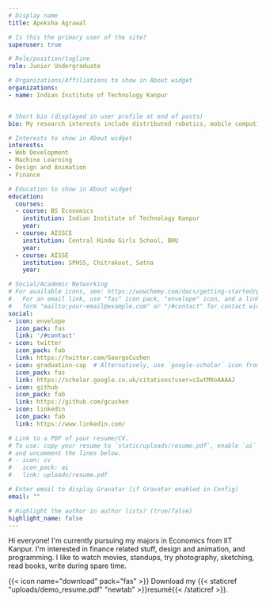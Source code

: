 ```yaml
---
# Display name
title: Apeksha Agrawal

# Is this the primary user of the site?
superuser: true

# Role/position/tagline
role: Junior Undergraduate

# Organizations/Affiliations to show in About widget
organizations:
- name: Indian Institute of Technology Kanpur


# Short bio (displayed in user profile at end of posts)
bio: My research interests include distributed robotics, mobile computing and programmable matter.

# Interests to show in About widget
interests:
- Web Development
- Machine Learning
- Design and Animation
- Finance

# Education to show in About widget
education:
  courses:
  - course: BS Economics
    institution: Indian Institute of Technology Kanpur
    year: 
  - course: AISSCE
    institution: Central Hindu Girls School, BHU
    year: 
  - course: AISSE
    institution: SPHSS, Chitrakoot, Satna
    year: 

# Social/Academic Networking
# For available icons, see: https://wowchemy.com/docs/getting-started/page-builder/#icons
#   For an email link, use "fas" icon pack, "envelope" icon, and a link in the
#   form "mailto:your-email@example.com" or "/#contact" for contact widget.
social:
- icon: envelope
  icon_pack: fas
  link: '/#contact'
- icon: twitter
  icon_pack: fab
  link: https://twitter.com/GeorgeCushen
- icon: graduation-cap  # Alternatively, use `google-scholar` icon from `ai` icon pack
  icon_pack: fas
  link: https://scholar.google.co.uk/citations?user=sIwtMXoAAAAJ
- icon: github
  icon_pack: fab
  link: https://github.com/gcushen
- icon: linkedin
  icon_pack: fab
  link: https://www.linkedin.com/

# Link to a PDF of your resume/CV.
# To use: copy your resume to `static/uploads/resume.pdf`, enable `ai` icons in `params.toml`, 
# and uncomment the lines below.
# - icon: cv
#   icon_pack: ai
#   link: uploads/resume.pdf

# Enter email to display Gravatar (if Gravatar enabled in Config)
email: ""

# Highlight the author in author lists? (true/false)
highlight_name: false
---
```


Hi everyone! I'm currently pursuing my majors in Economics from IIT Kanpur. I'm interested in finance related stuff, design and animation, and programming. I like to watch movies, standups, try photography, sketching, read books, write during spare time.

{{< icon name="download" pack="fas" >}} Download my {{< staticref "uploads/demo_resume.pdf" "newtab" >}}resumé{{< /staticref >}}.
